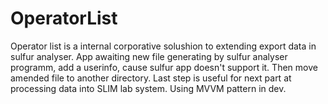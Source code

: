 # OperatorList
Operator list is a internal corporative solushion to extending export data in sulfur analyser.
App awaiting new file generating by sulfur analyser programm, add a userinfo, cause sulfur app doesn't support it. 
Then move amended file to another directory.
Last step is useful for next part at processing data into SLIM lab system.
Using MVVM pattern in dev.
